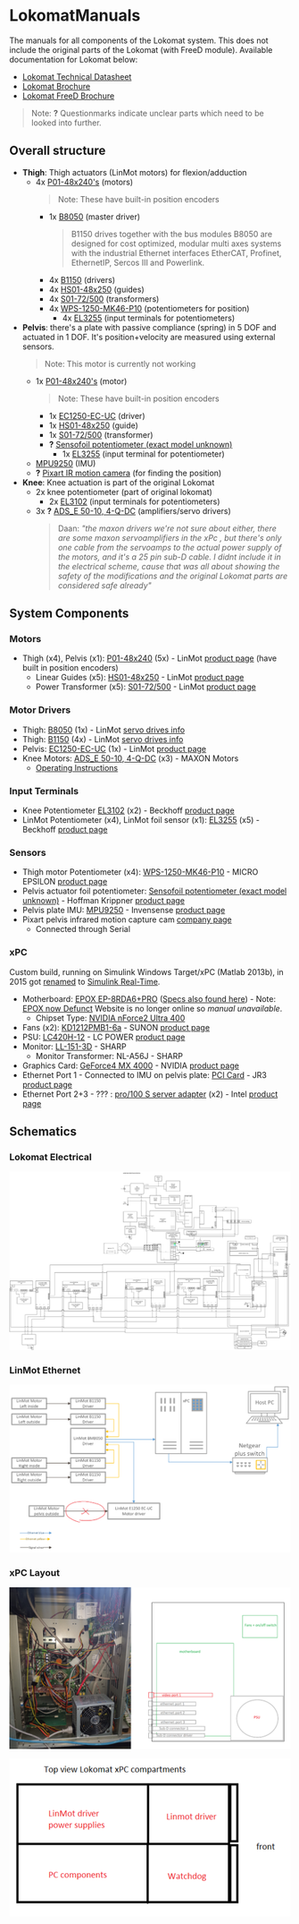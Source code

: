 # LokomatManuals  
The manuals for all components of the Lokomat system. This does not include the original parts of the Lokomat (with FreeD module). Available documentation for Lokomat below:  
- [Lokomat Technical Datasheet](Other/Lokomat_Technical_Datasheet.pdf)
- [Lokomat Brochure](Other/Lokomat_Brochure.pdf)
- [Lokomat FreeD Brochure](Other/Lokomat_FreeD_Brochure.pdf)

> Note: **?** Questionmarks indicate unclear parts which need to be looked into further.

## Overall structure
- **Thigh**: Thigh actuators (LinMot motors) for flexion/adduction 
    - 4x [P01-48x240's](Manuals/LinMot_P01-48x240.pdf) (motors)
        > Note: These have built-in position encoders   
        - 1x [B8050](Manuals/LinMot_B1150_B8050.pdf) (master driver)
            > B1150 drives together with the bus modules B8050 are designed for cost optimized, modular multi axes systems with the industrial Ethernet interfaces EtherCAT, Profinet, EthernetIP, Sercos III and Powerlink.  
        - 4x [B1150](Manuals/LinMot_B1150_B8050.pdf) (drivers)  
        - 4x [HS01-48x250](LinMot_HS01-48x250.pdf) (guides)  
        - 4x [S01-72/500](Manuals/LinMot_S01-72_500.pdf) (transformers)  
        - 4x [WPS-1250-MK46-P10](Manuals/MICRO_EPSILON_WPS-1250-MK46-P10.pdf) (potentiometers for position)
            - 4x [EL3255](Manuals/Backhoff_el3255en.pdf) (input terminals for potentiometers)
- **Pelvis**: there's a plate with passive compliance (spring) in 5 DOF and actuated in 1 DOF. It's position+velocity are measured using external sensors.
    > Note: This motor is currently not working
    - 1x [P01-48x240's](Manuals/LinMot_P01-48x240.pdf) (motor)  
        > Note: These have built-in position encoders
        - 1x [EC1250-EC-UC](Manuals/LinMot_EC1250-EC-UC) (driver)
        - 1x [HS01-48x250](LinMot_HS01-48x250.pdf) (guide)  
        - 1x [S01-72/500](Manuals/LinMot_S01-72_500.pdf) (transformer)  
        - **?** [Sensofoil potentiometer (exact model unknown)](Manuals/Hoffman_Krippner_2020_Sensofoil_Produktinfo.pdf)  
            - 1x [EL3255](Manuals/Backhoff_el3255en.pdf) (input terminal for potentiometer)
    - [MPU9250](Manuals/Invensense_MPU9250.pdf) (IMU)
    - **?** [Pixart IR motion camera](https://www.pixart.com/) (for finding the position)
- **Knee**: Knee actuation is part of the original Lokomat
    - 2x knee potentiometer (part of original lokomat)
        - 2x [EL3102](Manuals/Beckhoff_EL3102.pdf) (input terminals for potentiometers)
    - 3x **?** [ADS_E 50-10, 4-Q-DC](Manuals/MAXON_ADS_E_5010_4-Q-DC.pdf) (amplifiers/servo drivers)
        > Daan: *"the maxon drivers we're not sure about either, there are some maxon servoamplifiers in the xPc , but there's only one cable from the servoamps to the actual power supply of the motors, and it's a 25 pin sub-D cable. I didnt include it in the electrical scheme, cause that was all about showing the safety of the modifications and the original Lokomat parts are considered safe already"*

## System Components

### Motors  
- Thigh (x4), Pelvis (x1):  [P01-48x240](Manuals/LinMot_P01-48x240.pdf) (5x) - LinMot [product page](https://shop.linmot.com/E/linear-motors/linear-motors-p01-48/stators-ps01-48x240/ps01-48x240-c.htm) (have built in position encoders)  
    -  Linear Guides (x5): [HS01-48x250](LinMot_HS01-48x250.pdf) - LinMot [product page](https://shop.linmot.com/E/ag3000.48.1h/linear-guides-&-modules/linear-guides-h/linear-guides-h01-48/h01-48x250-120.htm)  
    - Power Transformer (x5): [S01-72/500](Manuals/LinMot_S01-72_500.pdf) - LinMot [product page](https://shop.linmot.com/index.php?S01-72-500&page=productDetails&productNo=0150-1874&pageType=&source=search&language=E)  

### Motor Drivers  
- Thigh: [B8050](Manuals/LinMot_B1150_B8050.pdf) (1x) - LinMot [servo drives info](https://linmot.com/products/servo-drives/)  
- Thigh: [B1150](Manuals/LinMot_B1150_B8050.pdf) (4x) - LinMot [servo drives info](https://linmot.com/products/servo-drives/)  
- Pelvis: [EC1250-EC-UC](Manuals/LinMot_EC1250-EC-UC) (1x) - LinMot [product page](https://shop.linmot.com/E/ag7000.e12/servo-drives/drives-for-motors-p0x-&-pr0x/series-e1200/e1250-ec-uc.htm)  
- Knee Motors: [ADS_E 50-10, 4-Q-DC](Manuals/MAXON_ADS_E_5010_4-Q-DC.pdf) (x3) - MAXON Motors  
    - [Operating Instructions](Manuals/MAXON_168049-ADS-E-50-10-Operating-Instructions-En.pdf)

### Input Terminals
- Knee Potentiometer [EL3102](Manuals/Beckhoff_EL3102.pdf) (x2) - Beckhoff [product page](https://www.beckhoff.com/en-us/products/i-o/ethercat-terminals/el3xxx-analog-input/el3102.html)  
- LinMot Potentiometer (x4), LinMot foil sensor (x1): [EL3255](Manuals/Backhoff_el3255en.pdf) (x5) - Beckhoff [product page](https://www.beckhoff.com/en-en/products/i-o/ethercat-terminals/el3xxx-analog-input/el3255.html)  

### Sensors  
- Thigh motor Potentiometer (x4): [WPS-1250-MK46-P10](Manuals/MICRO_EPSILON_WPS-1250-MK46-P10.pdf) - MICRO EPSILON [product page](https://www.micro-epsilon-shop.com/de/wps-1250-mk46-p10-miniatur-seilzug-wegsensor/2625170/) 
- Pelvis actuator foil potentiometer: [Sensofoil potentiometer (exact model unknown)](Manuals/Hoffman_Krippner_2020_Sensofoil_Produktinfo.pdf)	- Hoffman Krippner [product page](https://www.hoffmann-krippner.com/shop-sensofoil-membrane-potentiometers/)  
- Pelvis plate IMU: [MPU9250](Manuals/Invensense_MPU9250.pdf) - Invensense [product page](https://invensense.tdk.com/products/motion-tracking/9-axis/mpu-9250/)   
- Pixart pelvis infrared motion capture cam [company page](https://www.pixart.com/)  
    - Connected through Serial

### xPC  
Custom build, running on Simulink Windows Target/xPC (Matlab 2013b), in 2015 got [renamed](https://nl.mathworks.com/matlabcentral/answers/99054-what-are-the-differences-between-real-time-windows-target-and-xpc-target) to [Simulink Real-Time](https://nl.mathworks.com/products/simulink-real-time.html). 

- Motherboard: [EPOX EP-8RDA6+PRO](https://web.archive.org/web/20080103204645/http://www.epox.com:80/usA/product.asp?id=EP-8RDA6plusPRO) ([Specs also found here](https://www.cnet.com/products/epox-ep-8rda6-plus-pro-motherboard-atx-socket-a-nforce2-ultra-400/)) - Note: [EPOX now Defunct](https://en.wikipedia.org/wiki/EPoX) Website is no longer online so *manual unavailable*.  
    -  Chipset Type: [NVIDIA nForce2 Ultra 400](Manuals/nforce2_ultra_400.pdf)  
- Fans (x2): [KD1212PMB1-6a](Manuals/SUNON_KD1212PMB1-6a.pdf) - SUNON [product page](https://uk.farnell.com/sunon/kd1212pmb1-6a-gn/fan-standard-120mm-12vdc/dp/9606416)    
- PSU: [LC420H-12](Manuals/LCPOWER_LC420H-12_V1.3_datasheet.pdf) - LC POWER [product page](https://www.lc-power.com/en/product/pc-power-supply-units/office-series/lc420h-12-v13/)  
- Monitor: [LL-151-3D](Manuals/SHARP_LL-151-3D.pdf) - SHARP  
    - Monitor Transformer: NL-A56J - SHARP  
- Graphics Card: [GeForce4 MX 4000](Manuals/NVIDIA_geforce4_mx_series.pdf) - NVIDIA [product page](https://www.techpowerup.com/gpu-specs/geforce4-mx-4000.c776)  
- Ethernet Port 1 - Connected to IMU on pelvis plate: [PCI Card](https://www.jr3.com/resources/product-manuals) - JR3 [product page](https://www.jr3.com/resources/product-manuals)
- Ethernet Port 2+3 - ??? : [pro/100 S server adapter](Manuals/Intel_Ethernet_Adapter_User_Guide.pdf) (x2) - Intel [product page](https://downloadcenter.intel.com/product/50466/Intel-PRO-100-S-Server-Adapter)

## Schematics

### Lokomat Electrical  
![Lokomat electrical scheme](Other/Lokomat_electrical_scheme.png)

### LinMot Ethernet  
![LinMot ethernet](Other/LinMot_ethernet.png)

### xPC Layout
![xPC Layout Side](Other/xPC_Layout.png)

![xPC Top View](Other/xPC_Top_View.png)